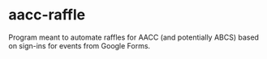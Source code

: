 # aacc-raffle
Program meant to automate raffles for AACC (and potentially ABCS) based on sign-ins for events from Google Forms.

